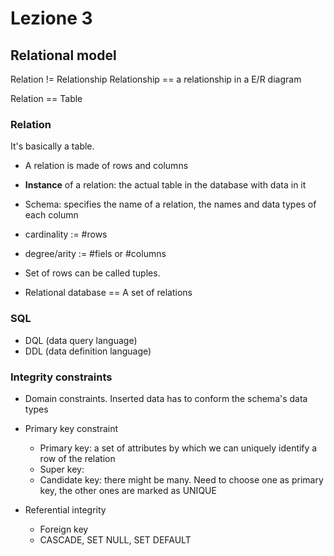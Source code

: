 # Lezione 3

## Relational model

Relation != Relationship
Relationship == a relationship in a E/R diagram

Relation == Table

### Relation

It's basically a table.

* A relation is made of rows and columns

* **Instance** of a relation: the actual table in the database with data in it
* Schema: specifies the name of a relation, the names and data types of each
  column

* cardinality := #rows
* degree/arity := #fiels or #columns

* Set of rows can be called tuples.

* Relational database == A set of relations

### SQL

* DQL (data query language)
* DDL (data definition language)

### Integrity constraints

* Domain constraints. Inserted data has to conform the schema's data types 
* Primary key constraint
    * Primary key: a set of attributes by which we can uniquely identify
    a row of the relation
    * Super key:
    * Candidate key: there might be many. Need to choose one as primary key,
    the other ones are marked as UNIQUE

* Referential integrity
    * Foreign key
    * CASCADE, SET NULL, SET DEFAULT

